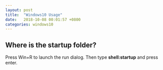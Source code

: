 ```yaml
---
layout: post
title:  "Windows10 Usage"
date:   2018-10-08 00:01:57 +0800
categories: windows10
---
```

## Where is the startup folder?
Press Win+R to launch the run dialog. Then type **shell:startup** and press enter.
